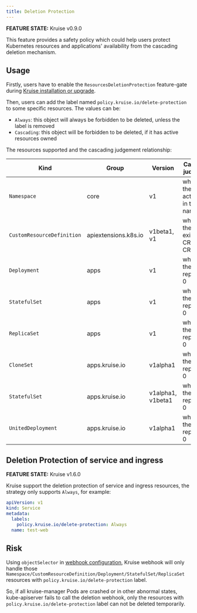 ```yaml
---
title: Deletion Protection
---
```


**FEATURE STATE:** Kruise v0.9.0

This feature provides a safety policy which could help users protect Kubernetes resources and
applications' availability from the cascading deletion mechanism.

## Usage

Firstly, users have to enable the `ResourcesDeletionProtection` feature-gate during [Kruise installation or upgrade](../installation#optional-feature-gate).

Then, users can add the label named `policy.kruise.io/delete-protection` to some specific resources. The values can be:
- `Always`: this object will always be forbidden to be deleted, unless the label is removed
- `Cascading`: this object will be forbidden to be deleted, if it has active resources owned

The resources supported and the cascading judgement relationship:

| Kind                        | Group                  | Version            | **Cascading** judgement                            |
| --------------------------- | ---------------------- | ------------------ | ----------------------------------------------------
| `Namespace`                 | core                   | v1                 | whether there is active Pods in this namespace     |
| `CustomResourceDefinition`  | apiextensions.k8s.io   | v1beta1, v1        | whether there is existing CRs of this CRD          |
| `Deployment`                | apps                   | v1                 | whether the replicas is 0                          |
| `StatefulSet`               | apps                   | v1                 | whether the replicas is 0                          |
| `ReplicaSet`                | apps                   | v1                 | whether the replicas is 0                          |
| `CloneSet`                  | apps.kruise.io         | v1alpha1           | whether the replicas is 0                          |
| `StatefulSet`               | apps.kruise.io         | v1alpha1, v1beta1  | whether the replicas is 0                          |
| `UnitedDeployment`          | apps.kruise.io         | v1alpha1           | whether the replicas is 0                          |

## Deletion Protection of service and ingress

**FEATURE STATE:** Kruise v1.6.0

Kruise support the deletion protection of service and ingress resources, the strategy only supports `Always`, for example:

```yaml
apiVersion: v1
kind: Service
metadata:
  labels:
    policy.kruise.io/delete-protection: Always
  name: test-web
```

## Risk

Using `objectSelector` in [webhook configuration](https://kubernetes.io/docs/reference/access-authn-authz/extensible-admission-controllers/#webhook-configuration),
Kruise webhook will only handle those `Namespace/CustomResourceDefinition/Deployment/StatefulSet/ReplicaSet` resources with `policy.kruise.io/delete-protection` label.

So, if all kruise-manager Pods are crashed or in other abnormal states, kube-apiserver fails to call the deletion webhook,
only the resources with `policy.kruise.io/delete-protection` label can not be deleted temporarily.
